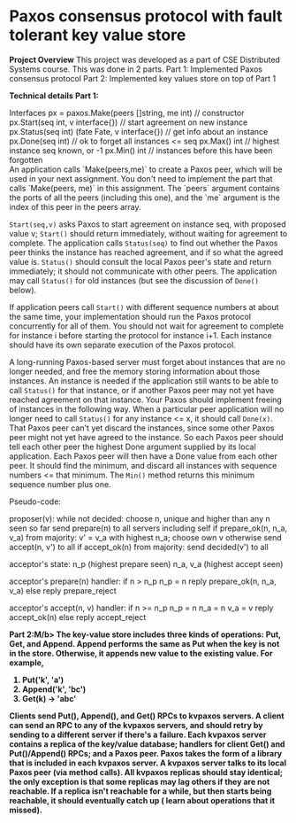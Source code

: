 # Paxos consensus protocol with fault tolerant key value store

<b>Project Overview</b>
This project was developed as a part of CSE Distributed Systems course. This was done in 2 parts. 
Part 1: Implemented Paxos consensus protocol
Part 2: Implemented key values store on top of Part 1

<b>Technical details</b>
<b>Part 1:</b> 
<div>
Interfaces
px = paxos.Make(peers []string, me int) // constructor
px.Start(seq int, v interface{}) // start agreement on new instance
px.Status(seq int) (fate Fate, v interface{}) // get info about an instance
px.Done(seq int) // ok to forget all instances <= seq
px.Max() int // highest instance seq known, or -1
px.Min() int // instances before this have been forgotten
</div>
An application calls `Make(peers,me)` to create a Paxos peer, which will be used in your next assignment. You don't need to implement the part that calls `Make(peers, me)` in this assignment. The `peers` argument contains the ports of all the peers (including this one), and the `me` argument is the index of this peer in the peers array. 

`Start(seq,v)` asks Paxos to start agreement on instance seq, with proposed value v; `Start()` should return immediately, without waiting for agreement to complete. The application calls `Status(seq)` to find out whether the Paxos peer thinks the instance has reached agreement, and if so what the agreed value is. `Status()` should consult the local Paxos peer's state and return immediately; it should not communicate with other peers. The application may call `Status()` for old instances (but see the discussion of `Done()` below).

If application peers call `Start()` with different sequence numbers at about the same time, your implementation should run the Paxos protocol concurrently for all of them. You should not wait for agreement to complete for instance i before starting the protocol for instance i+1. Each instance should have its own separate execution of the Paxos protocol.

A long-running Paxos-based server must forget about instances that are no longer needed, and free the memory storing information about those instances. An instance is needed if the application still wants to be able to call `Status()` for that instance, or if another Paxos peer may not yet have reached agreement on that instance. Your Paxos should implement freeing of instances in the following way. When a particular peer application will no longer need to call `Status()` for any instance <= x, it should call `Done(x)`. That Paxos peer can't yet discard the instances, since some other Paxos peer might not yet have agreed to the instance. So each Paxos peer should tell each other peer the highest Done argument supplied by its local application. Each Paxos peer will then have a Done value from each other peer. It should find the minimum, and discard all instances with sequence numbers <= that minimum. The `Min()` method returns this minimum sequence number plus one.

Pseudo-code:

proposer(v):
    while not decided:
        choose n, unique and higher than any n seen so far
        send prepare(n) to all servers including self
        if prepare_ok(n, n_a, v_a) from majority:
            v' = v_a with highest n_a; choose own v otherwise
            send accept(n, v') to all
            if accept_ok(n) from majority:
                send decided(v') to all

acceptor's state:
    n_p (highest prepare seen)
    n_a, v_a (highest accept seen)

acceptor's prepare(n) handler:
    if n > n_p
        n_p = n
        reply prepare_ok(n, n_a, v_a)
    else
        reply prepare_reject

acceptor's accept(n, v) handler:
    if n >= n_p
        n_p = n
        n_a = n
        v_a = v
        reply accept_ok(n)
    else
        reply accept_reject


<b>Part 2:M/b> 
The key-value store includes three kinds of operations: Put, Get, and Append.
Append performs the same as Put when the key is not in the store.
Otherwise, it appends new value to the existing value. For example,
1. Put('k', 'a')
2. Append('k', 'bc')
3. Get(k) -> 'abc'

Clients send Put(), Append(), and Get() RPCs to kvpaxos servers. A client can send an RPC to any of the kvpaxos servers, and should retry by sending to a different server if there's a failure. Each kvpaxos server contains a replica of the key/value database; handlers for client Get() and Put()/Append() RPCs; and a Paxos peer. Paxos takes the form of a library that is included in each kvpaxos server. A kvpaxos server talks to its local Paxos peer (**via method calls**). All kvpaxos replicas should stay identical; the only exception is that some replicas may lag others if they are not reachable. If a replica isn't reachable for a while, but then starts being reachable, it should eventually catch up ( learn about operations that it missed).
